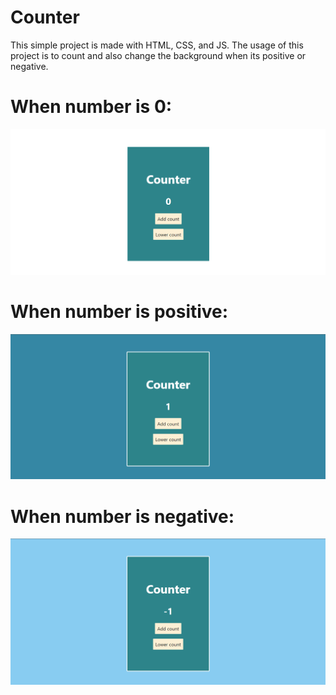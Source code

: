 # Counter

This simple project is made with HTML, CSS, and JS. The usage of this project is to count and also change the background when its positive or negative.

# When number is 0:
![](img/Counter.png)

# When number is positive:
![](img/Counter-2.png)

# When number is negative:
![](img/Counter-3.png)